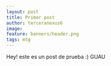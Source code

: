 ```yaml
---
layout: post
title: Primer post
author: terceranexus6
image:
feature: banners/header.png
tags: mtg
---
```


Hey! este es un post de prueba :) GUAU
